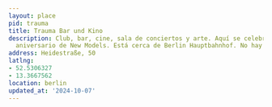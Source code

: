 ```yaml
---
layout: place
pid: trauma
title: Trauma Bar und Kino
description: Club, bar, cine, sala de conciertos y arte. Aquí se celebró el quinto
  aniversario de New Models. Está cerca de Berlin Hauptbahnhof. No hay mucho más alrededor.
address: Heidestraße, 50
latlng:
- 52.5306327
- 13.3667562
location: berlin
updated_at: '2024-10-07'
---
```

